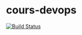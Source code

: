 # cours-devops
[![Build Status](https://travis-ci.com/julhenry/cours-devops.svg?branch=main)](https://travis-ci.com/julhenry/cours-devops)